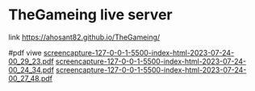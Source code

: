 # TheGameing live server 
link https://ahosant82.github.io/TheGameing/

#pdf viwe
[screencapture-127-0-0-1-5500-index-html-2023-07-24-00_29_23.pdf](https://github.com/ahosant82/TheGameing/files/12139696/screencapture-127-0-0-1-5500-index-html-2023-07-24-00_29_23.pdf)
[screencapture-127-0-0-1-5500-index-html-2023-07-24-00_24_34.pdf](https://github.com/ahosant82/TheGameing/files/12139695/screencapture-127-0-0-1-5500-index-html-2023-07-24-00_24_34.pdf)
[screencapture-127-0-0-1-5500-index-html-2023-07-24-00_27_48.pdf](https://github.com/ahosant82/TheGameing/files/12139694/screencapture-127-0-0-1-5500-index-html-2023-07-24-00_27_48.pdf)

